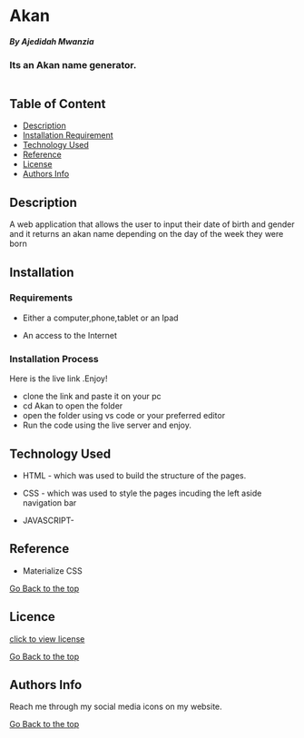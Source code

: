 # Akan


##### By Ajedidah Mwanzia 

### Its an Akan name generator.
<img src="">


## Table of Content

+ [Description](#description)
+ [Installation Requirement](#Installation)
+ [Technology Used](#technology-used)
+ [Reference](#reference)
+ [License](#license)
+ [Authors Info](#author-Info)

## Description
<p>A web application that allows the user to input their date of birth and gender and it returns an akan name depending on the day of the week they were born</p> 


## Installation

### Requirements

* Either a computer,phone,tablet or an Ipad

* An access to the Internet

### Installation Process
Here is the live link .Enjoy!
* clone the link and paste it on your pc
* cd Akan to open the folder
* open the folder using vs code or your preferred editor 
* Run the code using the live server and enjoy.

## Technology Used
* HTML - which was used to build the structure of the pages.

* CSS - which was used to style the pages incuding the left aside navigation bar
* JAVASCRIPT-

## Reference
* Materialize CSS

[Go Back to the top](#Akan)

## Licence

[click to view license](LICENSE)

[Go Back to the top](#Akan)

## Authors Info


Reach me through my social media icons on my website.


[Go Back to the top](#Akan)
